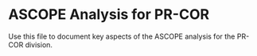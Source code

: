 # ASCOPE Analysis for PR-COR

Use this file to document key aspects of the ASCOPE analysis for the PR-COR division.
